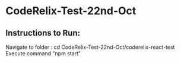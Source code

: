 # CodeRelix-Test-22nd-Oct
## Instructions to Run:
Navigate to folder : cd CodeRelix-Test-22nd-Oct/coderelix-react-test
Execute command "npm start"
